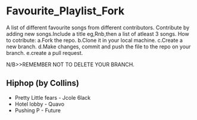 # Favourite_Playlist_Fork
A list of different favourite songs from different contributors.
Contribute by adding new songs.Include a title eg,Rnb,then a list of atleast 3 songs.
How to cotribute:
a.Fork the repo.
b.Clone it in your local machine.
c.Create a new branch.
d.Make changes, commit and push the file to the repo on your branch.
e.create a pull request.

N/B>>REMEMBER NOT TO DELETE YOUR BRANCH.


## Hiphop (by Collins)
- Pretty Little fears - Jcole 6lack
- Hotel lobby - Quavo
- Pushing P - Future



